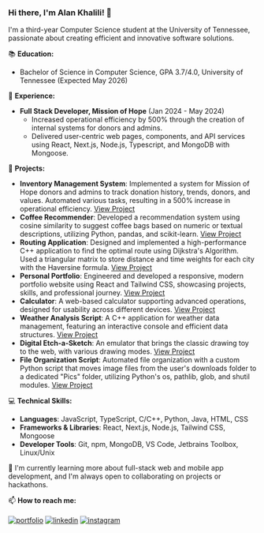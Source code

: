 ### Hi there, I'm Alan Khalili! 👋  
I'm a third-year Computer Science student at the University of Tennessee, passionate about creating efficient and innovative software solutions. 

📚 **Education:**  
- Bachelor of Science in Computer Science, GPA 3.7/4.0, University of Tennessee (Expected May 2026)

🔭 **Experience:**  
- **Full Stack Developer, Mission of Hope** (Jan 2024 - May 2024)  
  - Increased operational efficiency by 500% through the creation of internal systems for donors and admins.
  - Delivered user-centric web pages, components, and API services using React, Next.js, Node.js, Typescript, and MongoDB with Mongoose.

🚀 **Projects:**  
- **Inventory Management System**: Implemented a system for Mission of Hope donors and admins to track donation history, trends, donors, and values. Automated various tasks, resulting in a 500% increase in operational efficiency. [View Project](https://github.com/Hack4Impact-UTK/Mission-of-Hope)
- **Coffee Recommender**: Developed a recommendation system using cosine similarity to suggest coffee bags based on numeric or textual descriptions, utilizing Python, pandas, and scikit-learn. [View Project](https://github.com/AlanKha/Coffee-Recommender)
- **Routing Application**: Designed and implemented a high-performance C++ application to find the optimal route using Dijkstra's Algorithm. Used a triangular matrix to store distance and time weights for each city with the Haversine formula. [View Project](https://github.com/AlanKha/Routing-Application)
- **Personal Portfolio**: Engineered and developed a responsive, modern portfolio website using React and Tailwind CSS, showcasing projects, skills, and professional journey. [View Project](https://github.com/AlanKha/portfolio)
- **Calculator**: A web-based calculator supporting advanced operations, designed for usability across different devices. [View Project](https://github.com/AlanKha/Calculator)
- **Weather Analysis Script**: A C++ application for weather data management, featuring an interactive console and efficient data structures. [View Project](https://github.com/AlanKha/Climate-Tracker)
- **Digital Etch-a-Sketch**: An emulator that brings the classic drawing toy to the web, with various drawing modes. [View Project](https://github.com/AlanKha/Etch-a-Sketch)
- **File Organization Script**: Automated file organization with a custom Python script that moves image files from the user's downloads folder to a dedicated "Pics" folder, utilizing Python's os, pathlib, glob, and shutil modules. [View Project](https://github.com/AlanKha/Python-File-Organizer)

💻 **Technical Skills:**  
- **Languages**: JavaScript, TypeScript, C/C++, Python, Java, HTML, CSS  
- **Frameworks & Libraries**: React, Next.js, Node.js, Tailwind CSS, Mongoose  
- **Developer Tools**: Git, npm, MongoDB, VS Code, Jetbrains Toolbox, Linux/Unix

🌱 I'm currently learning more about full-stack web and mobile app development, and I'm always open to collaborating on projects or hackathons.

📫 **How to reach me:**  
<br>
[![portfolio](https://img.shields.io/badge/my_portfolio-000?style=for-the-badge&logo=ko-fi&logoColor=white)](https://alan-khalili.com/)
[![linkedin](https://img.shields.io/badge/linkedin-0A66C2?style=for-the-badge&logo=linkedin&logoColor=white)](https://www.linkedin.com/in/alankhalili)
[![instagram](https://img.shields.io/badge/Instagram-E4405F?style=for-the-badge&logo=instagram&logoColor=white)](https://www.instagram.com/alan_khalili/)
